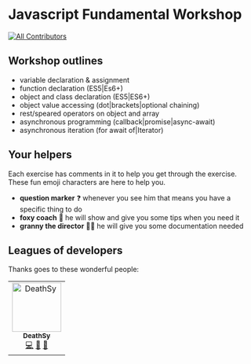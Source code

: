 # Javascript Fundamental Workshop

<!-- prettier-ignore-start -->
[![All Contributors](https://img.shields.io/badge/all_contributors-1-green.svg?style=flat-square)](#contributors)
<!-- prettier-ignore-end -->

## Workshop outlines
- variable declaration & assignment
- function declaration (ES5|Es6+)
- object and class declaration (ES5|ES6+)
- object value accessing (dot|brackets|optional chaining)
- rest/speared operators on object and array
- asynchronous programming (callback|promise|async-await)
- asynchronous iteration (for await of|Iterator)

## Your helpers

Each exercise has comments in it to help you get through the exercise. These fun
emoji characters are here to help you.

- **question marker** ❓ whenever you see him that means you have a specific thing to do
- **foxy coach** 🦊 he will show and give you some tips when you need it
- **granny the director** 🧙‍♂️ he will give you some documentation needed

## Leagues of developers

Thanks goes to these wonderful people:

<!-- ALL-CONTRIBUTORS-LIST:START - Do not remove or modify this section -->
<!-- prettier-ignore -->
<table>
  <tr>
    <td align="center">
      <a href="https://github.com/DeathSy">
        <img src="https://avatars.githubusercontent.com/u/19651628?v=3" width="100px;" alt="DeathSy"/><br />
        <sub>
          <b>DeathSy</b>
        </sub>
      </a><br />
      <a href="" title="Code">💻</a>
      <a href="" title="Documentation">📄</a>
      <a href="" title="Tests">🧪</a>
    </td>
  </tr>
</table>
<!-- ALL-CONTRIBUTORS-LIST:END -->
